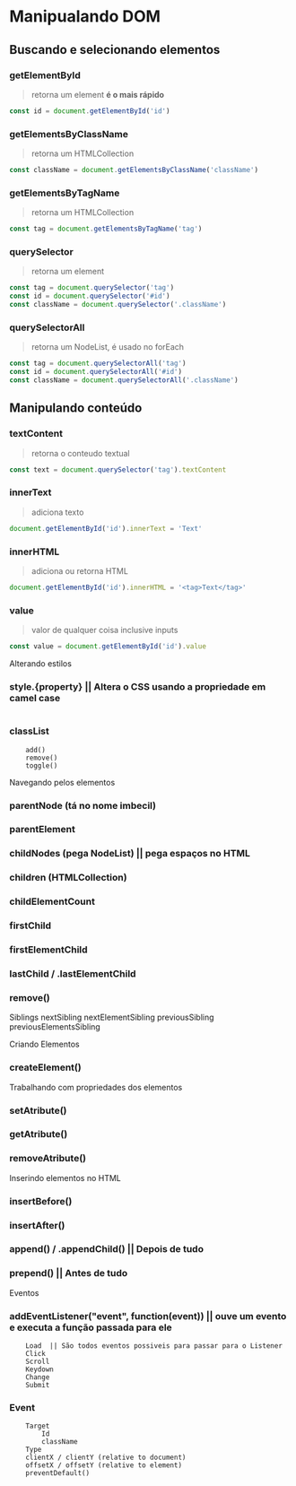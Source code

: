 # Manipualando DOM
## Buscando e selecionando elementos
### getElementById
> retorna um element **é o mais rápido**
```javascript
const id = document.getElementById('id')
```
### getElementsByClassName
> retorna um HTMLCollection
```javascript
const className = document.getElementsByClassName('className')
```
### getElementsByTagName
> retorna um HTMLCollection
```javascript
const tag = document.getElementsByTagName('tag')
```
### querySelector
> retorna um element
```javascript
const tag = document.querySelector('tag')
const id = document.querySelector('#id')
const className = document.querySelector('.className')
```
### querySelectorAll
> retorna um NodeList, é usado no forEach
```javascript
const tag = document.querySelectorAll('tag')
const id = document.querySelectorAll('#id')
const className = document.querySelectorAll('.className')
```
## Manipulando conteúdo
### textContent
> retorna o conteudo textual
```javascript
const text = document.querySelector('tag').textContent
```
### innerText
> adiciona texto
```javascript
document.getElementById('id').innerText = 'Text'
```
### innerHTML
> adiciona ou retorna HTML
```javascript
document.getElementById('id').innerHTML = '<tag>Text</tag>'
```
### value
> valor de qualquer coisa inclusive inputs
```javascript
const value = document.getElementById('id').value
```
	
Alterando estilos
### style.{property} || Altera o CSS usando a propriedade em camel case
```javascript

```
### classList
	    add()
	    remove()
	    toggle()

Navegando pelos elementos
### parentNode (tá no nome imbecil)
### parentElement
### childNodes (pega NodeList) || pega espaços no HTML
### children (HTMLCollection)
### childElementCount
### firstChild
### firstElementChild
### lastChild / .lastElementChild
### remove()
	
Siblings
    nextSibling
    nextElementSibling
    previousSibling
    previousElementsSibling
	
Criando Elementos
### createElement()
	
Trabalhando com propriedades dos elementos
### setAtribute()
### getAtribute()
### removeAtribute()
	
Inserindo elementos no HTML
### insertBefore()
### insertAfter()
### append() / .appendChild() || Depois de tudo
### prepend() || Antes de tudo
	
Eventos
### addEventListener("event", function(event)) || ouve um evento e executa a função passada para ele
		Load  || São todos eventos possiveis para passar para o Listener
		Click
		Scroll
		Keydown
		Change
		Submit
### Event
		Target
			Id
			className
		Type
		clientX / clientY (relative to document)
		offsetX / offsetY (relative to element)
		preventDefault()
